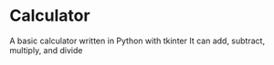 # Calculator
A basic calculator written in Python with tkinter
It can add, subtract, multiply, and divide
